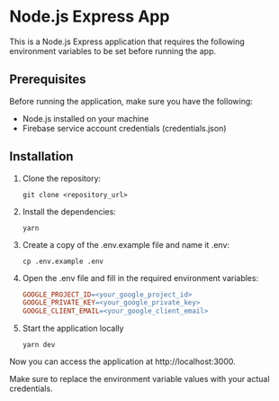 # Node.js Express App

This is a Node.js Express application that requires the following environment variables to be set before running the app.

## Prerequisites

Before running the application, make sure you have the following:

- Node.js installed on your machine
- Firebase service account credentials (credentials.json)

## Installation

1. Clone the repository:

   ```shell
   git clone <repository_url>

   ```

2. Install the dependencies:

   ```shell
   yarn

   ```

3. Create a copy of the .env.example file and name it .env:

   ```shell
   cp .env.example .env

   ```

4. Open the .env file and fill in the required environment variables:

   ```makefile
   GOOGLE_PROJECT_ID=<your_google_project_id>
   GOOGLE_PRIVATE_KEY=<your_google_private_key>
   GOOGLE_CLIENT_EMAIL=<your_google_client_email>

   ```

5. Start the application locally
   ```shell
   yarn dev
   ```

Now you can access the application at http://localhost:3000.

Make sure to replace the environment variable values with your actual credentials.
